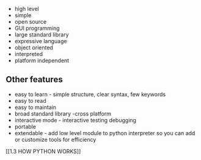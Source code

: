 - high level 
- simple
- open source
- GUI programming
- large standard library
- expressive language
- object oriented 
- interpreted 
- platform independent

## Other features 
- easy to learn - simple structure, clear syntax, few keywords
 - easy to read
- easy to maintain
- broad standard library -cross platform 
- interactive mode - interactive testing debugging 
- portable
- extendable - add low level module to python interpreter so you can add or customize tools for efficiency

[[1.3 HOW PYTHON WORKS]]
